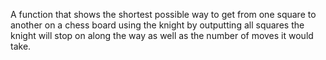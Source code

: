 A function that shows the shortest possible way to get from one square to another on a chess board using the knight by outputting all squares the knight will stop on along the way as well as the number of moves it would take.
